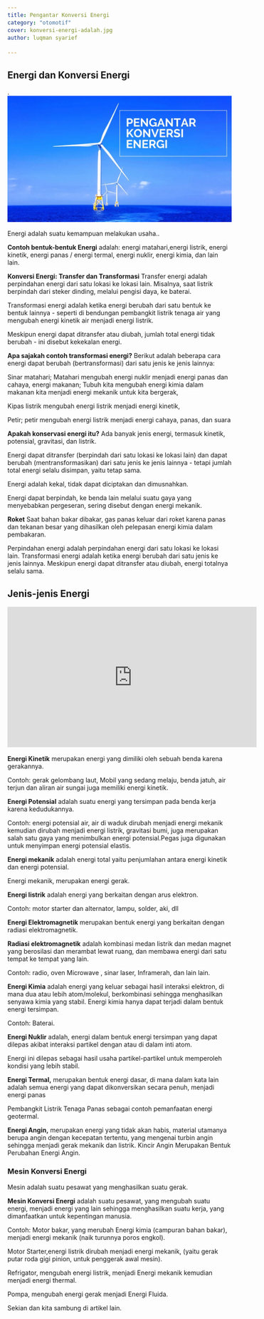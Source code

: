 ```yaml
---
title: Pengantar Konversi Energi
category: "otomotif"
cover: konversi-energi-adalah.jpg
author: luqman syarief

---
```






## Energi dan Konversi Energi

.![konversi energi adalah](./konversi-energi-adalah.jpg "Kincir Angin Laut")

Energi adalah suatu kemampuan melakukan usaha..

**Contoh bentuk-bentuk Energi** adalah: energi matahari,energi listrik, energi kinetik, energi panas / energi termal, energi nuklir, energi kimia, dan lain lain.

**Konversi Energi: Transfer dan Transformasi**
Transfer energi adalah perpindahan energi dari satu lokasi ke lokasi lain. Misalnya, saat listrik berpindah dari steker dinding, melalui pengisi daya, ke baterai.

Transformasi energi adalah ketika energi berubah dari satu bentuk ke bentuk lainnya - seperti di bendungan pembangkit listrik tenaga air yang mengubah energi kinetik air menjadi energi listrik.

Meskipun energi dapat ditransfer atau diubah, jumlah total energi tidak berubah - ini disebut kekekalan energi.

**Apa sajakah contoh transformasi energi?**
Berikut adalah beberapa cara energi dapat berubah (bertransformasi) dari satu jenis ke jenis lainnya:

Sinar matahari; Matahari mengubah energi nuklir menjadi energi panas dan cahaya, energi makanan; Tubuh kita mengubah energi kimia dalam makanan kita menjadi energi mekanik untuk kita bergerak, 

Kipas listrik mengubah energi listrik menjadi energi kinetik,

Petir; petir mengubah energi listrik menjadi energi cahaya, panas, dan suara

**Apakah konservasi energi itu?**
Ada banyak jenis energi, termasuk kinetik, potensial, gravitasi, dan listrik.

Energi dapat ditransfer (berpindah dari satu lokasi ke lokasi lain) dan dapat berubah (mentransformasikan) dari satu jenis ke jenis lainnya - tetapi jumlah total energi selalu disimpan, yaitu tetap sama.

Energi adalah kekal, tidak dapat diciptakan dan dimusnahkan. 

Energi dapat berpindah, ke benda lain melalui suatu gaya yang menyebabkan pergeseran, sering disebut dengan energi mekanik.

**Roket**
Saat bahan bakar dibakar, gas panas keluar dari roket karena panas dan tekanan besar yang dihasilkan oleh pelepasan energi kimia dalam pembakaran.

Perpindahan energi adalah perpindahan energi dari satu lokasi ke lokasi lain. Transformasi energi adalah ketika energi berubah dari satu jenis ke jenis lainnya. Meskipun energi dapat ditransfer atau diubah, energi totalnya selalu sama.



## Jenis-jenis Energi

<iframe width="560" height="315" src="https://www.youtube.com/embed/vkiaqdKqMCM" frameborder="0" allow="accelerometer; autoplay; clipboard-write; encrypted-media; gyroscope; picture-in-picture" allowfullscreen></iframe>

**Energi Kinetik** merupakan  energi yang dimiliki oleh sebuah benda karena gerakannya.

Contoh: gerak gelombang laut, Mobil yang sedang melaju, benda jatuh, air terjun dan aliran air sungai juga memiliki energi kinetik.

**Energi Potensial** adalah suatu energi yang tersimpan pada benda kerja karena kedudukannya.

Contoh: energi potensial air, air di waduk dirubah menjadi energi mekanik kemudian dirubah menjadi energi listrik, gravitasi bumi, juga merupakan salah satu gaya yang menimbulkan energi potensial.Pegas juga digunakan untuk menyimpan energi potensial elastis.

**Energi mekanik** adalah energi total yaitu penjumlahan antara energi kinetik dan energi potensial.

Energi mekanik, merupakan energi gerak.

**Energi listrik** adalah energi yang berkaitan dengan arus elektron.

Contoh: motor starter dan alternator, lampu, solder, aki, dll

**Energi Elektromagnetik** merupakan bentuk energi yang berkaitan dengan radiasi elektromagnetik.

**Radiasi elektromagnetik** adalah kombinasi medan listrik dan medan magnet yang berosilasi dan merambat lewat ruang, dan membawa energi dari satu tempat ke tempat yang lain.

Contoh: radio,  oven Microwave , sinar laser, Inframerah, dan lain lain.

**Energi Kimia** adalah energi yang keluar sebagai hasil interaksi elektron, di mana dua atau lebih atom/molekul, berkombinasi sehingga menghasilkan senyawa kimia yang stabil. Energi kimia hanya dapat terjadi dalam bentuk energi tersimpan.

Contoh: Baterai.

**Energi Nuklir** adalah, energi dalam bentuk energi tersimpan yang dapat dilepas akibat interaksi partikel dengan atau di dalam inti atom.

Energi ini dilepas sebagai hasil usaha partikel-partikel untuk memperoleh kondisi yang lebih stabil.

**Energi Termal,** merupakan bentuk energi dasar, di mana dalam kata lain adalah semua energi yang dapat dikonversikan secara penuh, menjadi energi panas

Pembangkit Listrik Tenaga Panas sebagai contoh pemanfaatan energi geotermal.

**Energi Angin,** merupakan energi yang tidak akan habis, material utamanya berupa angin dengan kecepatan tertentu, yang mengenai turbin angin sehingga menjadi gerak mekanik dan listrik. Kincir Angin Merupakan Bentuk Perubahan Energi Angin.



### Mesin Konversi Energi

Mesin adalah suatu pesawat yang menghasilkan suatu gerak.

**Mesin Konversi Energi** adalah suatu pesawat, yang mengubah suatu energi, menjadi energi yang lain sehingga menghasilkan suatu kerja, yang dimanfaatkan untuk kepentingan manusia.

Contoh: Motor bakar, yang merubah Energi kimia (campuran bahan bakar), menjadi energi mekanik (naik turunnya poros engkol).

 Motor Starter,energi listrik dirubah menjadi energi mekanik, (yaitu gerak putar roda gigi pinion, untuk penggerak awal mesin).

Refrigator, mengubah energi listrik, menjadi Energi mekanik kemudian menjadi energi thermal.

Pompa, mengubah energi gerak menjadi Energi Fluida.



Sekian dan kita sambung di artikel lain.